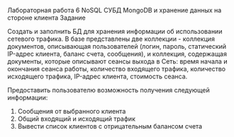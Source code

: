 Лабораторная работа 6
NoSQL СУБД MongoDB и хранение данных на стороне клиента
Задание

Создать и заполнить БД для хранения информации об использовании сетевого трафика. 
В базе представлены две коллекции - коллекция документов, описывающая пользователей 
(логин, пароль, статический IP-адрес клиента, баланс счета, сообщения), и коллекция,
содержащая документы, которые описывают сеансы выхода в Сеть: время начала и окончания
сеанса работы, количество входящего трафика, количество исходящего трафика, IP-адрес 
клиента, стоимость сеанса.

Предоставить пользователю возможность получения следующей информации:
1. Сообщения от выбранного клиента
2. Общий входящий и исходящий трафик
3. Вывести список клиентов с отрицательным балансом счета
